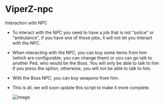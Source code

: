 # ViperZ-npc

Interaction with NPC

- To interact with the NPC you need to have a job that is not "police" or "ambulance", if you have one of those jobs, it will not let you interact with the NPC.

- When interacting with the NPC, you can buy some items from him (which are configurable, you can change them) or you can go talk to another Ped, who would be the Boss. You will only be able to talk to him if you press the option, otherwise, you will not be able to talk to him.

- With the Boss NPC, you can buy weapons from him.

- This is all, we will soon update this script to make it more complete.

  ![image](https://github.com/ViperZ-Shop/ViperZ-npc/assets/154941324/67d4cc2b-a3c2-4b70-9586-38625080c351)
